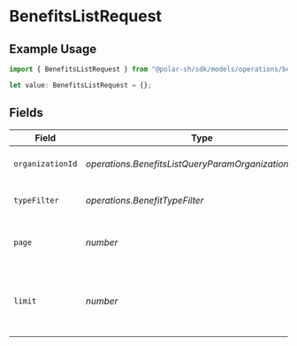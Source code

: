 # BenefitsListRequest

## Example Usage

```typescript
import { BenefitsListRequest } from "@polar-sh/sdk/models/operations/benefitslist.js";

let value: BenefitsListRequest = {};
```

## Fields

| Field                                                   | Type                                                    | Required                                                | Description                                             |
| ------------------------------------------------------- | ------------------------------------------------------- | ------------------------------------------------------- | ------------------------------------------------------- |
| `organizationId`                                        | *operations.BenefitsListQueryParamOrganizationIDFilter* | :heavy_minus_sign:                                      | Filter by organization ID.                              |
| `typeFilter`                                            | *operations.BenefitTypeFilter*                          | :heavy_minus_sign:                                      | Filter by benefit type.                                 |
| `page`                                                  | *number*                                                | :heavy_minus_sign:                                      | Page number, defaults to 1.                             |
| `limit`                                                 | *number*                                                | :heavy_minus_sign:                                      | Size of a page, defaults to 10. Maximum is 100.         |